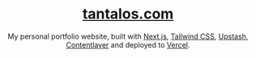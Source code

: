 <div align="center">
    <a href="https://chronark.com"><h1 align="center">tantalos.com</h1></a>

My personal portfolio website, built with [Next.js](https://nextjs.org/), [Tailwind CSS](https://tailwindcss.com/), [Upstash](https://upstash.com?ref=chronark.com), [Contentlayer](https://www.contentlayer.dev/) and deployed to [Vercel](https://vercel.com/).

</div>

<br/>
